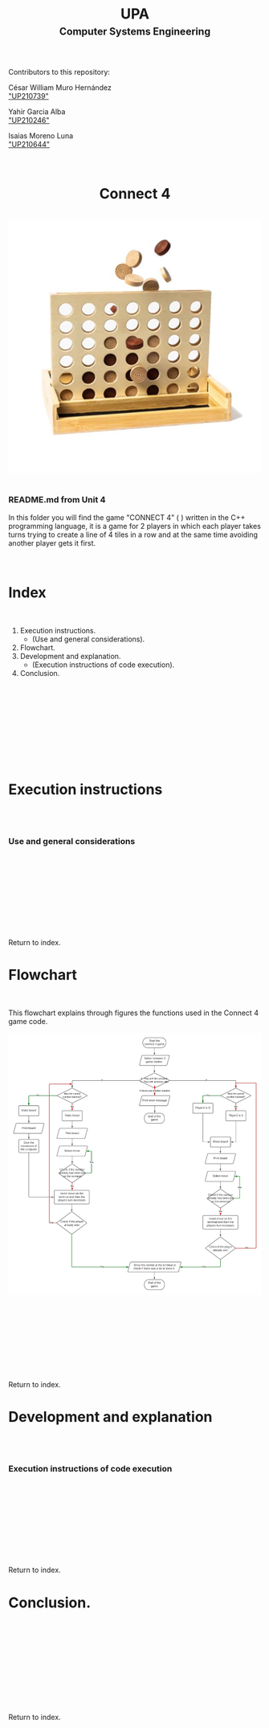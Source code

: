 <h1 align=center>
UPA<br><sub><sup>Computer Systems Engineering</sup></sub>
</h1>
<br>

Contributors to this repository:
<br>

César William Muro Hernández<br>["UP210739"](https://github.com/UP210739)
<br>

Yahir Garcia Alba<br>["UP210246"](https://github.com/UP210246)
<br>

Isaias Moreno Luna<br>["UP210644"](https://github.com/UP210644)
<br>
<br>
<br>

# 
<h1 align=center>
Connect 4
</h1>
<br>

<div align ="center">
<img src="/Image/C4.jpg"/>
</div>
<br>

### README.md from Unit 4
In this folder you will find the game "CONNECT 4" ( ) written in the C++ programming language, it is a game for 2 players in which each player takes turns trying to create a line of 4 tiles in a row and at the same time avoiding another player gets it first.
<br>
<br>
<br>

# 
# Index
<br>

1. Execution instructions.
   - (Use and general considerations).
2. Flowchart.
3. Development and explanation.
   - (Execution instructions of code execution).
4. Conclusion.
<br>
<br>
<br>
<br>
<br>
<br>
<br>
<br>
<br>

# 
# Execution instructions
<br>

<br>

### Use and general considerations

<br>
<br>
<br>
<br>
<br>
<br>
<br>
<br>
<br>

Return to index.
# 
# Flowchart
<br>

This flowchart explains through figures the functions used in the Connect 4 game code.
<br>

<div align ="center">
<img src="/Image/C4F.jpg"/>
</div>
<br>
<br>
<br>
<br>
<br>
<br>
<br>
<br>
<br>

Return to index.
# 
# Development and explanation
<br>

<br>

### Execution instructions of code execution


<br>
<br>
<br>
<br>
<br>
<br>
<br>
<br>
<br>

Return to index.
# 
# Conclusion.
<br>

<br>
<br>
<br>
<br>
<br>
<br>
<br>
<br>
<br>

Return to index.